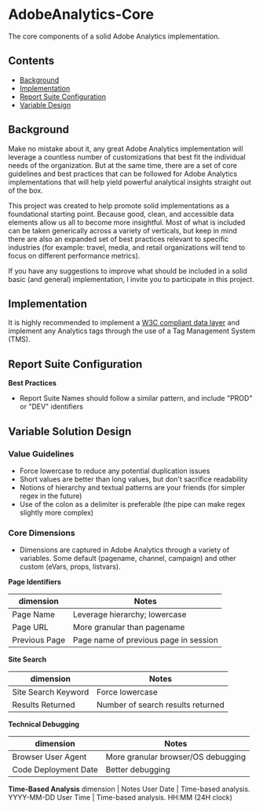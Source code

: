 # AdobeAnalytics-Core
The core components of a solid Adobe Analytics implementation.

## Contents

* [Background](#background)
* [Implementation](#implementation)
* [Report Suite Configuration](#report-suite-configuration)
* [Variable Design](#variable-solution-design)


## Background

Make no mistake about it, any great Adobe Analytics implementation will leverage a countless number
of customizations that best fit the individual needs of the organization. But at the same time, there are a set of core guidelines and best practices that can be followed for Adobe Analytics implementations that will help yield powerful analytical insights straight out of the box.

This project was created to help promote solid implementations as a foundational starting point. Because good, clean, and accessible data elements allow us all to become more insightful. Most of what is included can be taken generically across a variety of verticals, but keep in mind there are also an expanded set of best practices relevant to specific industries (for example: travel, media, and retail organizations will tend to focus on different performance metrics).

If you have any suggestions to improve what should be included in a solid basic (and general) implementation, I invite you to participate in this project.


## Implementation

It is highly recommended to implement a [W3C compliant data layer](https://www.w3.org/community/custexpdata/) and implement any Analytics tags through the use of a Tag Management System (TMS).


## Report Suite Configuration

**Best Practices**
* Report Suite Names should follow a similar pattern, and include "PROD" or "DEV" identifiers


## Variable Solution Design

### Value Guidelines
* Force lowercase to reduce any potential duplication issues
* Short values are better than long values, but don't sacrifice readability
* Notions of hierarchy and textual patterns are your friends (for simpler regex in the future)
* Use of the colon as a delimiter is preferable (the pipe can make regex slightly more complex)

### Core Dimensions
* Dimensions are captured in Adobe Analytics through a variety of variables. Some default (pagename, channel, campaign) and other custom (eVars, props, listvars).

**Page Identifiers**

dimension | Notes
--------- | -----
Page Name | Leverage hierarchy; lowercase  
Page URL  | More granular than pagename
Previous Page | Page name of previous page in session

**Site Search**

dimension | Notes
--------- | -----
Site Search Keyword | Force lowercase
Results Returned | Number of search results returned

**Technical Debugging**

dimension | Notes
--------- | -----
Browser User Agent | More granular browser/OS debugging
Code Deployment Date | Better debugging

**Time-Based Analysis**
dimension | Notes
User Date | Time-based analysis. YYYY-MM-DD
User Time | Time-based analysis. HH:MM (24H clock)
